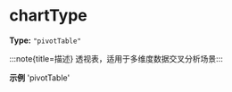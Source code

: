 # chartType

**Type:** `"pivotTable"`

:::note{title=描述}
透视表，适用于多维度数据交叉分析场景:::

**示例**
'pivotTable'


